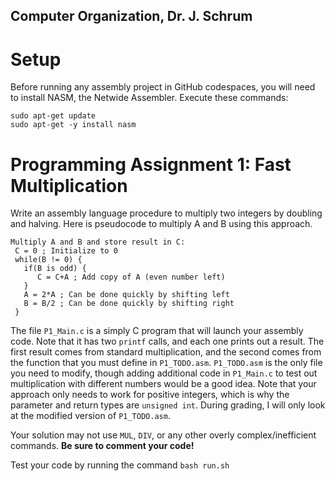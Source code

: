 ## Computer Organization, Dr. J. Schrum

# Setup

Before running any assembly project in GitHub codespaces, you will need to install NASM, the Netwide Assembler. Execute these commands:
```
sudo apt-get update
sudo apt-get -y install nasm
```

# Programming Assignment 1: Fast Multiplication

Write an assembly language procedure to multiply two integers by doubling and halving. Here is pseudocode to multiply A and B using this approach.

```
Multiply A and B and store result in C:
 C = 0 ; Initialize to 0
 while(B != 0) {
   if(B is odd) {
      C = C+A ; Add copy of A (even number left)
   }
   A = 2*A ; Can be done quickly by shifting left
   B = B/2 ; Can be done quickly by shifting right
 }
```

The file `P1_Main.c` is a simply C program that will launch your assembly code. Note that it has two `printf` calls, and each one prints out a result. The first result comes from standard multiplication, and the second comes from the function that you must define in `P1_TODO.asm`. `P1_TODO.asm` is the only file you need to modify, though adding additional code in `P1_Main.c` to test out multiplication with different numbers would be a good idea. Note that your approach only needs to work for positive integers, which is why the parameter and return types are `unsigned int`. During grading, I will only look at the modified version of `P1_TODO.asm`.

Your solution may not use `MUL`, `DIV`, or any other overly complex/inefficient commands. **Be sure to comment your code!**
 
Test your code by running the command `bash run.sh`